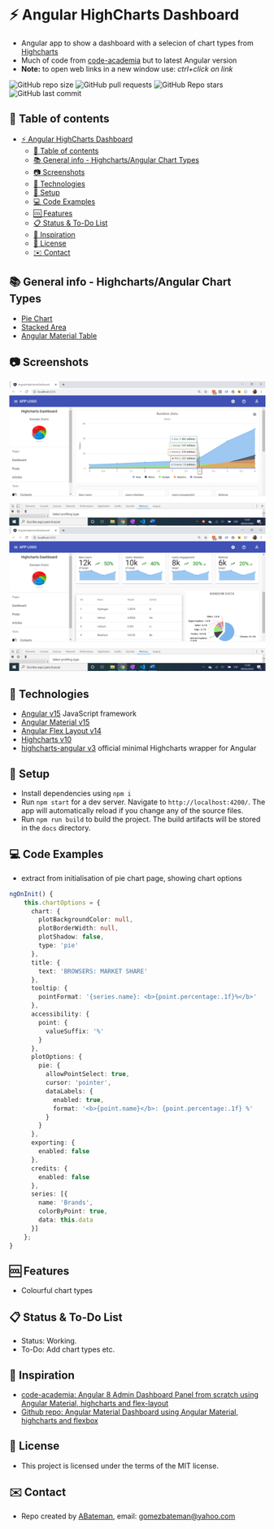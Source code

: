 # :zap: Angular HighCharts Dashboard

* Angular app to show a dashboard with a selecion of chart types from [Highcharts](https://www.highcharts.com/)
* Much of code from [code-academia](https://www.youtube.com/channel/UCHDfCPdd_Q-OOcsujHB5-yA) but to latest Angular version
* **Note:** to open web links in a new window use: _ctrl+click on link_

![GitHub repo size](https://img.shields.io/github/repo-size/AndrewJBateman/angular-highcharts-dashboard?style=plastic)
![GitHub pull requests](https://img.shields.io/github/issues-pr/AndrewJBateman/angular-highcharts-dashboard?style=plastic)
![GitHub Repo stars](https://img.shields.io/github/stars/AndrewJBateman/angular-highcharts-dashboard?style=plastic)
![GitHub last commit](https://img.shields.io/github/last-commit/AndrewJBateman/angular-highcharts-dashboard?style=plastic)

## :page_facing_up: Table of contents

* [:zap: Angular HighCharts Dashboard](#zap-angular-highcharts-dashboard)
  * [:page_facing_up: Table of contents](#page_facing_up-table-of-contents)
  * [:books: General info - Highcharts/Angular Chart Types](#books-general-info---highchartsangular-chart-types)
  * [:camera: Screenshots](#camera-screenshots)
  * [:signal_strength: Technologies](#signal_strength-technologies)
  * [:floppy_disk: Setup](#floppy_disk-setup)
  * [:computer: Code Examples](#computer-code-examples)
  * [:cool: Features](#cool-features)
  * [:clipboard: Status & To-Do List](#clipboard-status--to-do-list)
  * [:clap: Inspiration](#clap-inspiration)
  * [:file_folder: License](#file_folder-license)
  * [:envelope: Contact](#envelope-contact)

## :books: General info - Highcharts/Angular Chart Types

* [Pie Chart](https://www.highcharts.com/demo/pie-basic)
* [Stacked Area](https://www.highcharts.com/demo/area-stacked)
* [Angular Material Table](https://material.angular.io/components/table/overview)

## :camera: Screenshots

![Example screenshot](./img/chart.png)
![Example screenshot](./img/pie.png)

## :signal_strength: Technologies

* [Angular v15](https://angular.io/) JavaScript framework
* [Angular Material v15](https://material.angular.io/)
* [Angular Flex Layout v14](https://github.com/angular/flex-layout)
* [Highcharts v10](https://www.highcharts.com/)
* [highcharts-angular v3](https://github.com/highcharts/highcharts-angular) official minimal Highcharts wrapper for Angular

## :floppy_disk: Setup

* Install dependencies using `npm i`
* Run `npm start` for a dev server. Navigate to `http://localhost:4200/`. The app will automatically reload if you change any of the source files.
* Run `npm run build` to build the project. The build artifacts will be stored in the `docs` directory.

## :computer: Code Examples

* extract from initialisation of pie chart page, showing chart options

```typescript
ngOnInit() {
    this.chartOptions = {
      chart: {
        plotBackgroundColor: null,
        plotBorderWidth: null,
        plotShadow: false,
        type: 'pie'
      },
      title: {
        text: 'BROWSERS: MARKET SHARE'
      },
      tooltip: {
        pointFormat: '{series.name}: <b>{point.percentage:.1f}%</b>'
      },
      accessibility: {
        point: {
          valueSuffix: '%'
        }
      },
      plotOptions: {
        pie: {
          allowPointSelect: true,
          cursor: 'pointer',
          dataLabels: {
            enabled: true,
            format: '<b>{point.name}</b>: {point.percentage:.1f} %'
          }
        }
      },
      exporting: {
        enabled: false
      },
      credits: {
        enabled: false
      },
      series: [{
        name: 'Brands',
        colorByPoint: true,
        data: this.data
      }]
    };
}
```

## :cool: Features

* Colourful chart types

## :clipboard: Status & To-Do List

* Status: Working.
* To-Do: Add chart types etc.

## :clap: Inspiration

* [code-academia: Angular 8 Admin Dashboard Panel from scratch using Angular Material, highcharts and flex-layout](https://www.youtube.com/watch?v=FP7Hs8lTy1k&t=47s)
* [Github repo: Angular Material Dashboard using Angular Material, highcharts and flexbox](https://github.com/bloodymind/angular-material-dashboard)

## :file_folder: License

* This project is licensed under the terms of the MIT license.

## :envelope: Contact

* Repo created by [ABateman](https://github.com/AndrewJBateman), email: gomezbateman@yahoo.com
